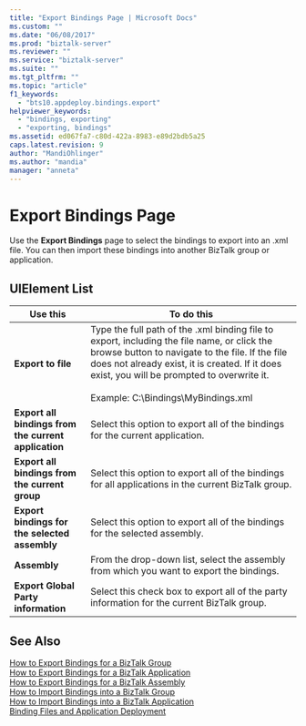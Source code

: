 ```yaml
---
title: "Export Bindings Page | Microsoft Docs"
ms.custom: ""
ms.date: "06/08/2017"
ms.prod: "biztalk-server"
ms.reviewer: ""
ms.service: "biztalk-server"
ms.suite: ""
ms.tgt_pltfrm: ""
ms.topic: "article"
f1_keywords: 
  - "bts10.appdeploy.bindings.export"
helpviewer_keywords: 
  - "bindings, exporting"
  - "exporting, bindings"
ms.assetid: ed067fa7-c80d-422a-8983-e89d2bdb5a25
caps.latest.revision: 9
author: "MandiOhlinger"
ms.author: "mandia"
manager: "anneta"
---
```

# Export Bindings Page
Use the **Export Bindings** page to select the bindings to export into an .xml file. You can then import these bindings into another BizTalk group or application.  
  
## UIElement List  
  
|Use this|To do this|  
|--------------|----------------|  
|**Export to file**|Type the full path of the .xml binding file to export, including the file name, or click the browse button to navigate to the file. If the file does not already exist, it is created. If it does exist, you will be prompted to overwrite it.<br /><br /> Example: C:\Bindings\MyBindings.xml|  
|**Export all bindings from the current application**|Select this option to export all of the bindings for the current application.|  
|**Export all bindings from the current group**|Select this option to export all of the bindings for all applications in the current BizTalk group.|  
|**Export bindings for the selected assembly**|Select this option to export all of the bindings for the selected assembly.|  
|**Assembly**|From the drop-down list, select the assembly from which you want to export the bindings.|  
|**Export Global Party information**|Select this check box to export all of the party information for the current BizTalk group.|  
  
## See Also  
 [How to Export Bindings for a BizTalk Group](../core/how-to-export-bindings-for-a-biztalk-group.md)   
 [How to Export Bindings for a BizTalk Application](../core/how-to-export-bindings-for-a-biztalk-application.md)   
 [How to Export Bindings for a BizTalk Assembly](../core/how-to-export-bindings-for-a-biztalk-assembly.md)   
 [How to Import Bindings into a BizTalk Group](../core/how-to-import-bindings-into-a-biztalk-group.md)   
 [How to Import Bindings into a BizTalk Application](../core/how-to-import-bindings-into-a-biztalk-application.md)   
 [Binding Files and Application Deployment](../core/binding-files-and-application-deployment.md)